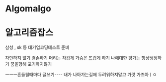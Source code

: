 # Algomalgo
<h1> 알고리즘잡스 </h1>
<p> 삼성 , sk 등 대기업코딩테스트 준비 </p>

자만하지 않기
겸손하기 
머리는 차갑게 가슴은 뜨겁게 하기
나에대한 평가는 항상냉정하기
꿈을향해 포기하지않기

ㅡㅡㅡ흔들릴때마다 글쓰기----
내가 나아가는길에 두려워하지말고 가랏
가즈아ㅣㅇ